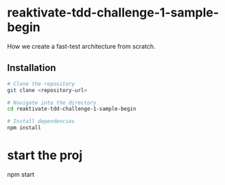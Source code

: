 # reaktivate-tdd-challenge-1-sample-begin

How we create a fast-test architecture from scratch.

## Installation

```bash
# Clone the repository
git clone <repository-url>

# Navigate into the directory
cd reaktivate-tdd-challenge-1-sample-begin

# Install dependencies
npm install
```

# start the proj

npm start
